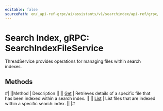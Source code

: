 ```yaml
---
editable: false
sourcePath: en/_api-ref-grpc/ai/assistants/v1/searchindex/api-ref/grpc/SearchIndexFile/index.md
---
```


# Search Index, gRPC: SearchIndexFileService

ThreadService provides operations for managing files within search indexes.

## Methods

#|
||Method | Description ||
|| [Get](get.md) | Retrieves details of a specific file that has been indexed within a search index. ||
|| [List](list.md) | List files that are indexed within a specific search index. ||
|#